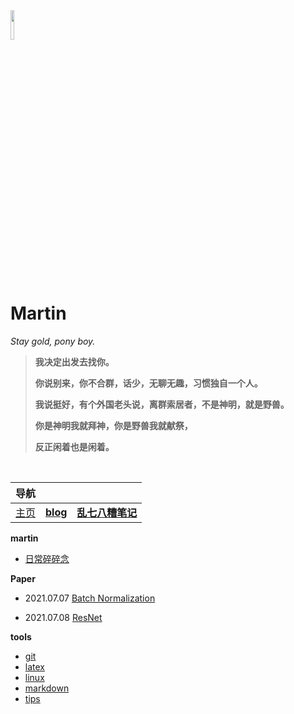 <head><style type="text/css">h1:first-child {display:none;}</style></head>

<img src="https://cdn.jsdelivr.net/gh/lblbk/picgo/work/20201224164001.png" width="11%" height="11%" >

# **Martin**

*Stay gold, pony boy.*

> **我决定出发去找你。**
>
> **你说别来，你不合群，话少，无聊无趣，习惯独自一个人。**
>
> **我说挺好，有个外国老头说，离群索居者，不是神明，就是野兽。**
>
> **你是神明我就拜神，你是野兽我就献祭，**
>
> **反正闲着也是闲着。**

<br>


| 导航      |                                          |                                                   |
| --------- | ---------------------------------------- | ------------------------------------------------- |
| [主页](/) | **[blog](https://lblbk.github.io/blog)** | **[乱七八糟笔记](https://lblbk.github.io/lblbk)** |

**martin**

- [日常碎碎念](/martin)

**Paper**

- 2021.07.07 [Batch Normalization](/blog/paper/batchnormalization)

- 2021.07.08 [ResNet](/blog/paper/resnet)

**tools**

- [git](/blog/tools/git)
- [latex](/blog/tools/latex)
- [linux](/blog/tools/Linux)
- [markdown](/blog/tools/md)
- [tips](/blog/tools/tips)

